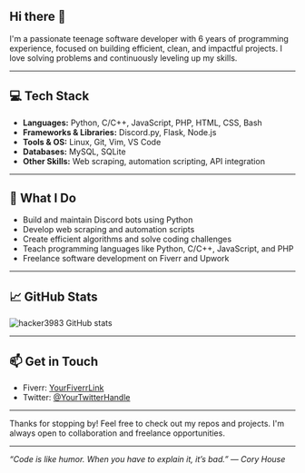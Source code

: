 ## Hi there 👋

<!--
**hacker3983/hacker3983** is a ✨ _special_ ✨ repository because its `README.md` (this file) appears on your GitHub profile.

Here are some ideas to get you started:

- 🔭 I’m currently working on ...
- 🌱 I’m currently learning ...
- 👯 I’m looking to collaborate on ...
- 🤔 I’m looking for help with ...
- 💬 Ask me about ...
- 📫 How to reach me: ...
- 😄 Pronouns: ...
- ⚡ Fun fact: ...
-->
I'm a passionate teenage software developer with 6 years of programming experience, focused on building efficient, clean, and impactful projects. I love solving problems and continuously leveling up my skills.

---

## 💻 Tech Stack

- **Languages:** Python, C/C++, JavaScript, PHP, HTML, CSS, Bash  
- **Frameworks & Libraries:** Discord.py, Flask, Node.js  
- **Tools & OS:** Linux, Git, Vim, VS Code  
- **Databases:** MySQL, SQLite  
- **Other Skills:** Web scraping, automation scripting, API integration

---

## 🚀 What I Do

- Build and maintain Discord bots using Python  
- Develop web scraping and automation scripts  
- Create efficient algorithms and solve coding challenges  
- Teach programming languages like Python, C/C++, JavaScript, and PHP  
- Freelance software development on Fiverr and Upwork  

---

## 📈 GitHub Stats

![hacker3983 GitHub stats](https://github-readme-stats.vercel.app/api?username=YourGitHubUsername&show_icons=true&theme=radical)

---

## 📫 Get in Touch

- Fiverr: [YourFiverrLink](https://www.fiverr.com/dujohndev)  
- Twitter: [@YourTwitterHandle](https://x.com/catsanddogs0)  
---

Thanks for stopping by! Feel free to check out my repos and projects. I'm always open to collaboration and freelance opportunities.

---

*“Code is like humor. When you have to explain it, it’s bad.” — Cory House*
